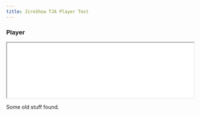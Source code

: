 ```yaml
---
title: JiroShow TJA Player Test
---
```


### Player

<iframe style="width:100%;overflow-y:hidden" src="/assets/tjaplayer/localtest.html"></iframe>

Some old stuff found.

